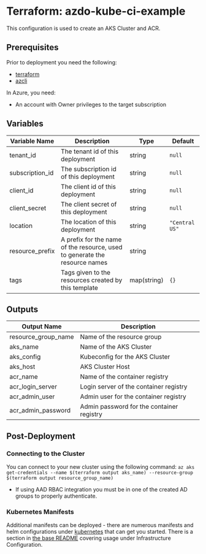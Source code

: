 # Terraform: azdo-kube-ci-example

This configuration is used to create an AKS Cluster and ACR. 

## Prerequisites

Prior to deployment you need the following:

- [terraform](https://www.terraform.io/)
- [azcli](https://docs.microsoft.com/en-us/cli/azure/install-azure-cli?view=azure-cli-latest)

In Azure, you need:

- An account with Owner privileges to the target subscription

## Variables

|Variable Name|Description|Type|Default|
|-|-|-|-|
|tenant_id|The tenant id of this deployment|string|`null`|
|subscription_id|The subscription id of this deployment|string|`null`|
|client_id|The client id of this deployment|string|`null`|
|client_secret|The client secret of this deployment|string|`null`|
|location|The location of this deployment|string|`"Central US"`|
|resource_prefix|A prefix for the name of the resource, used to generate the resource names|string||
|tags|Tags given to the resources created by this template|map(string)|`{}`|

## Outputs

|Output Name|Description|
|-|-|
|resource_group_name|Name of the resource group|
|aks_name|Name of the AKS Cluster|
|aks_config|Kubeconfig for the AKS Cluster|
|aks_host|AKS Cluster Host|
|acr_name|Name of the container registry|
|acr_login_server|Login server of the container registry|
|acr_admin_user|Admin user for the container registry|
|acr_admin_password|Admin password for the container registry|

## Post-Deployment

### Connecting to the Cluster

You can connect to your new cluster using the following command: `az aks get-credentials --name $(terraform output aks_name) --resource-group $(terraform output resource_group_name)`

- If using AAD RBAC integration you must be in one of the created AD groups to properly authenticate.

### Kubernetes Manifests

Additional manifests can be deployed - there are numerous manifests and helm configurations under [kubernetes](../../kubernetes) that can get you started. There is a section in [the base README](../../../README.md) covering usage under Infrastructure Configuration.
